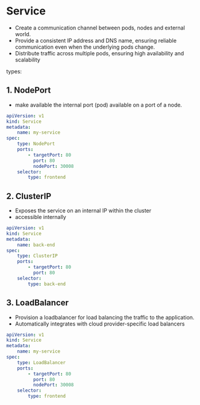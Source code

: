 # Service
- Create a communication channel between pods, nodes and external world. 
- Provide a consistent IP address and DNS name, ensuring reliable communication even when the underlying pods change.
- Distribute traffic across multiple pods, ensuring high availability and scalability

types:

## 1. NodePort
- make available the internal port (pod) available on a port of a node.

```yaml
apiVersion: v1
kind: Service
metadata:
    name: my-service
spec:
    type: NodePort
    ports:
        - targetPort: 80
          port: 80
          nodePort: 30008
    selector:
        type: frontend
```

## 2. ClusterIP
- Exposes the service on an internal IP within the cluster
- accessible internally

```yaml
apiVersion: v1
kind: Service
metadata:
    name: back-end
spec:
    type: ClusterIP
    ports:
        - targetPort: 80
          port: 80
    selector:
        type: back-end
```


## 3. LoadBalancer
- Provision a loadbalancer for load balancing the traffic to the application.
- Automatically integrates with cloud provider-specific load balancers

```yaml
apiVersion: v1
kind: Service
metadata:
    name: my-service
spec:
    type: LoadBalancer
    ports:
        - targetPort: 80
          port: 80
          nodePort: 30008
    selector:
        type: frontend
```